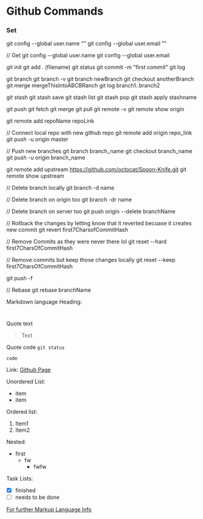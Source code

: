 # Github Commands

### Set
git config --global user.name ""
git config --global user.email ""

// Get
git config --global user.name
git config --global user.email 

git init
git add . (filename)
git status
git commit -m "first commit"
git log

git branch
git branch -v
git branch newBranch
git checkout anotherBranch
git merge mergeThisIntoABCBRanch
git log branch1..branch2

git stash
git stash save <name>
git stash list
git stash pop
git stash apply stashname

git push
git fetch
git merge
git pull
git remote -v
git remote show origin

git remote add repoName repoLink

// Connect local repo with new github repo
git remote add origin repo_link
git push -u origin master

// Push new branches
git branch branch_name
git checkout branch_name
git push -u origin branch_name

git remote add upstream https://github.com/octocat/Spoon-Knife.git
git remote show upstream

// Delete branch locally
git branch -d name

// Delete branch on origin too
git branch -dr name

// Delete branch on server too
git push origin --delete branchName

// Rollback the changes by letting know that it reverted  becuase it creates new commit
git revert first7CharsofCommitHash

// Remove Commits as they were never there lol
git reset --hard first7CharsOfCommitHash

// Remove commits but keep those changes locally
git reset --keep first7CharsOfCommitHash

git push -f 

// Rebase
git rebase branchName

Markdown language
Heading:
#
##
###
####
#####
######

Quote text
> Text

Quote code
`git status`
```
code
```

Link:
[Github Page](LINK)

Unordered List:
- item
- item

Ordered list:
1. Item1
2. Item2

Nested:
- first
  - fw
    - fwfw
 
Task Lists:
- [x] finished
- [ ] needs to be done

[For further Markup Language Info](https://docs.github.com/en/get-started/writing-on-github/getting-started-with-writing-and-formatting-on-github/basic-writing-and-formatting-syntax)
